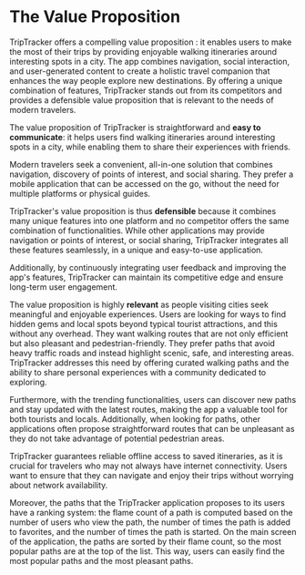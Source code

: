 # The Value Proposition

TripTracker offers a compelling value proposition : it enables users to make the most of their trips 
by providing enjoyable walking itineraries around interesting spots in a city. The app combines 
navigation, social interaction, and user-generated content to create a holistic travel companion 
that enhances the way people explore new destinations. By offering a unique combination of features, 
TripTracker stands out from its competitors and provides a defensible value proposition that is 
relevant to the needs of modern travelers.

The value proposition of TripTracker is straightforward and **easy to communicate**: it helps users 
find walking itineraries around interesting spots in a city, while enabling them to share their 
experiences with friends.


Modern travelers seek a convenient, all-in-one solution that combines navigation, discovery of 
points of interest, and social sharing. They prefer a mobile application that can be accessed on the 
go, without the need for multiple platforms or physical guides.

TripTracker's value proposition is thus **defensible** because it combines many unique features into one 
platform and no competitor offers the same combination of functionalities. While other applications 
may provide navigation or points of interest, or social sharing, TripTracker integrates all these 
features seamlessly, in a unique and easy-to-use application. 

Additionally, by continuously integrating user feedback and improving the app's features, 
TripTracker can maintain its competitive edge and ensure long-term user engagement.

The value proposition is highly **relevant** as people visiting cities seek meaningful and enjoyable 
experiences. Users are looking for ways to find hidden gems and local spots beyond typical tourist 
attractions, and this without any overhead. They want walking routes that are not only efficient 
but also pleasant and pedestrian-friendly. They prefer paths that avoid heavy traffic roads and 
instead highlight scenic, safe, and interesting areas. TripTracker addresses this need by offering 
curated walking paths and the ability to share personal experiences with a community dedicated to 
exploring.

Furthermore, with the trending functionalities, users can discover new paths and stay updated with 
the latest routes, making the app a valuable tool for both tourists and locals. Additionally, when 
looking for paths, other applications often propose straightforward routes that can be unpleasant as 
they do not take advantage of potential pedestrian areas. 

TripTracker guarantees reliable offline access to saved itineraries, as it is crucial for travelers 
who may not always have internet connectivity. Users want to ensure that they can navigate and enjoy 
their trips without worrying about network availability.

Moreover, the paths that the TripTracker application proposes to its users have a ranking system: 
the flame count of a path is computed based on the number of users who view the path, the number of 
times the path is added to favorites, and the number of times the path is started. On the main 
screen of the application, the paths are sorted by their flame count, so the most popular paths are 
at the top of the list. This way, users can easily find the most popular paths and the most pleasant 
paths.
